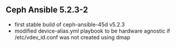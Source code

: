 ## Ceph Ansible 5.2.3-2

* first stable build of ceph-ansible-45d v5.2.3
* modified device-alias.yml playbook to be hardware agnostic if /etc/vdev_id.conf was not created using dmap